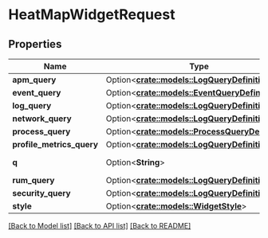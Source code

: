 # HeatMapWidgetRequest

## Properties

Name | Type | Description | Notes
------------ | ------------- | ------------- | -------------
**apm_query** | Option<[**crate::models::LogQueryDefinition**](LogQueryDefinition.md)> |  | [optional]
**event_query** | Option<[**crate::models::EventQueryDefinition**](EventQueryDefinition.md)> |  | [optional]
**log_query** | Option<[**crate::models::LogQueryDefinition**](LogQueryDefinition.md)> |  | [optional]
**network_query** | Option<[**crate::models::LogQueryDefinition**](LogQueryDefinition.md)> |  | [optional]
**process_query** | Option<[**crate::models::ProcessQueryDefinition**](ProcessQueryDefinition.md)> |  | [optional]
**profile_metrics_query** | Option<[**crate::models::LogQueryDefinition**](LogQueryDefinition.md)> |  | [optional]
**q** | Option<**String**> | Widget query. | [optional]
**rum_query** | Option<[**crate::models::LogQueryDefinition**](LogQueryDefinition.md)> |  | [optional]
**security_query** | Option<[**crate::models::LogQueryDefinition**](LogQueryDefinition.md)> |  | [optional]
**style** | Option<[**crate::models::WidgetStyle**](WidgetStyle.md)> |  | [optional]

[[Back to Model list]](../README.md#documentation-for-models) [[Back to API list]](../README.md#documentation-for-api-endpoints) [[Back to README]](../README.md)


